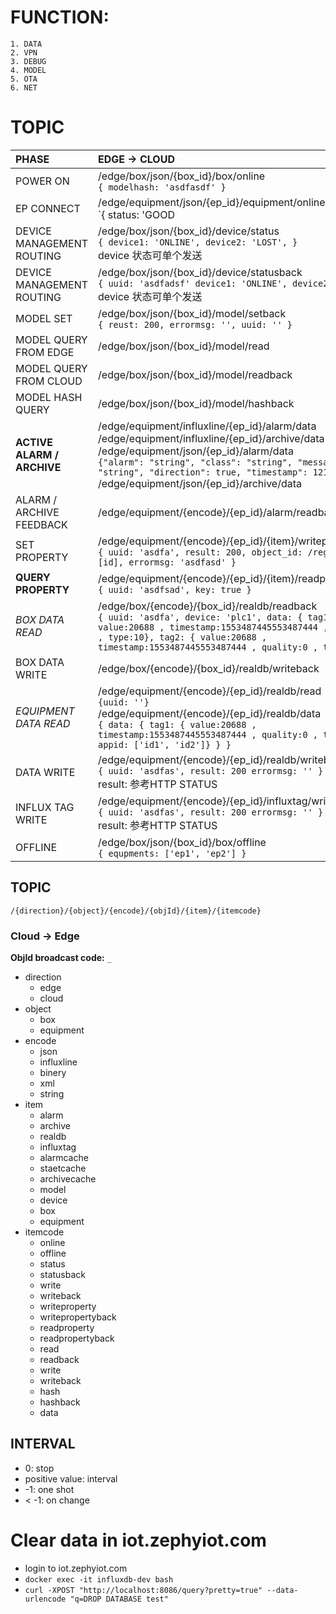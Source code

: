 # FUNCTION:
	1. DATA
	2. VPN
	3. DEBUG
	4. MODEL
	5. OTA
	6. NET

# TOPIC
| PHASE | EDGE -> CLOUD | CLOUD -> EDGE |
| :--- | :--- | :--- |
| POWER ON | /edge/box/json/{box_id}/box/online<br>`{ modelhash: 'asdfasdf' }` | |
| EP CONNECT | /edge/equipment/json/{ep_id}/equipment/online<br>`{ status: 'GOOD | BAD | LOST' }` | |
| DEVICE MANAGEMENT ROUTING | /edge/box/json/{box_id}/device/status<br>`{ device1: 'ONLINE', device2: 'LOST', }`<br>device 状态可单个发送 | |
| DEVICE MANAGEMENT ROUTING | /edge/box/json/{box_id}/device/statusback<br>`{ uuid: 'asdfadsf' device1: 'ONLINE', device2: 'LOST', }`<br>device 状态可单个发送 | /cloud/box/json/{box_id}/device/status<br>`{ uuid: 'sdfasdf', device: /sdfs/; }` |
| MODEL SET | /edge/box/json/{box_id}/model/setback<br>`{ reust: 200, errormsg: '', uuid: '' }` | /cloud/box/json/{box_id}/model/set<br>`{ uuid: 'sdfs', hash: '', model: {} }` |
| MODEL QUERY FROM EDGE | /edge/box/json/{box_id}/model/read | /cloud/box/json/{box_id}/model/readback |
| MODEL QUERY FROM CLOUD | /edge/box/json/{box_id}/model/readback | /cloud/box/json/{box_id}/model/read |
| MODEL HASH QUERY | /edge/box/json/{box_id}/model/hashback | /cloud/box/json/{box_id}/model/hash |
| **ACTIVE ALARM / ARCHIVE** | /edge/equipment/influxline/{ep_id}/alarm/data<br>/edge/equipment/influxline/{ep_id}/archive/data<br>/edge/equipment/json/{ep_id}/alarm/data<br>`{"alarm": "string", "class": "string", "message": "string", "direction": true, "timestamp": 121312}`<br>/edge/equipment/json/{ep_id}/archive/data<br> | |
| ALARM / ARCHIVE FEEDBACK | /edge/equipment/{encode}/{ep_id}/alarm/readback<br> | /cloud/equipment/json/{ep_id}/{item}/read<br>`{uuid: '', encode: 'influxline', object_id: '*'}` |
| SET PROPERTY | /edge/equipment/{encode}/{ep_id}/{item}/writepropertyback<br>`{ uuid: 'asdfa', result: 200, object_id: /regex/ or [id], errormsg: 'asdfasd' }` | /cloud/equipment/{encode}/{ep_id}/{item}/writeproperty<br>`{ uuit: 'asdfa', object_id: /regex/ or [id], enable: true or false }` |
| **QUERY PROPERTY** | /edge/equipment/{encode}/{ep_id}/{item}/readpropertyback<br>`{ uuid: 'asdfsad', key: true }` | /cloud/equipment/{encode}/{ep_id}/{item}/property/readproperty<br>`{ uuid: 'asdfasd', object_id: /regex/ or [id], }` |
| *BOX DATA READ* | /edge/box/{encode}/{box_id}/realdb/readback<br>`{ uuid: 'asdfa', device: 'plc1', data: { tag1: { value:20688 , timestamp:1553487445553487444 , quality:0 , type:10}, tag2: { value:20688 , timestamp:1553487445553487444 , quality:0 , type:10} } }` | /cloud/box/{encode}/{box_id}/realdb/read<br>`{ uuid: 'asdfa', device: 'plc1', tag: /regex/ or [id] }`<br>只读一次 |
| BOX DATA WRITE | /edge/box/{encode}/{box_id}/realdb/writeback<br> | /cloud/box/{encode}/{box_id}/realdb/write<br> |
| *EQUIPMENT DATA READ* | /edge/equipment/{encode}/{ep_id}/realdb/read<br>`{uuid: ''}`<br>/edge/equipment/{encode}/{ep_id}/realdb/data<br>`{ data: { tag1: { value:20688 , timestamp:1553487445553487444 , quality:0 , type:10, appid: ['id1', 'id2']} } }` | /cloud/equipment/{encode}/{ep_id}/realdb/read<br>`{ uuid: 'sadf', interval: {appid1: 1000, appid2: 2000}, etag: /regex/ or [id]}` |
| DATA WRITE | /edge/equipment/{encode}/{ep_id}/realdb/writeback<br>`{ uuid: 'asdfas', result: 200 errormsg: '' }`<br>result: 参考HTTP STATUS | /cloud/equipment/{encode}/{ep_id}/realdb/write<br>`{ uuid: 'asdfasdf', etagName: 'etag1', value: 2000 }` |
| INFLUX TAG WRITE | /edge/equipment/{encode}/{ep_id}/influxtag/writeback<br>`{ uuid: 'asdfas', result: 200 errormsg: '' }`<br>result: 参考HTTP STATUS | /cloud/equipment/{encode}/{ep_id}/influxtag/write<br>`{ uuid: 'asdfasdf', influxtags: {tag1: '', tag2: ''} }` |
| OFFLINE | /edge/box/json/{box_id}/box/offline<br>`{ equpments: ['ep1', 'ep2'] }` | |

## TOPIC
`/{direction}/{object}/{encode}/{objId}/{item}/{itemcode}`

### Cloud -> Edge
**ObjId broadcast code:** `_`

- direction
  - edge
  - cloud
- object
  - box
  - equipment
- encode
  - json
  - influxline
  - binery
  - xml
  - string
- item
  - alarm
  - archive
  - realdb
  - influxtag
  - alarmcache
  - staetcache
  - archivecache
  - model
  - device
  - box
  - equipment
- itemcode
  - online
  - offline
  - status
  - statusback
  - write
  - writeback
  - writeproperty
  - writepropertyback
  - readproperty
  - readpropertyback
  - read
  - readback
  - write
  - writeback
  - hash
  - hashback
  - data

## INTERVAL
- 0: stop
- positive value: interval
- -1: one shot
- < -1: on change

# Clear data in iot.zephyiot.com
- login to iot.zephyiot.com
- `docker exec -it influxdb-dev bash`
- `curl -XPOST "http://localhost:8086/query?pretty=true" --data-urlencode "q=DROP DATABASE test"`